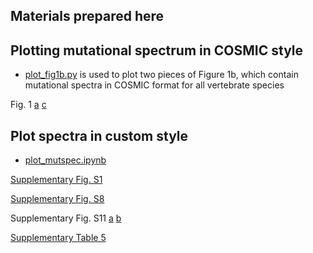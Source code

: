 ## Materials prepared here


## Plotting mutational spectrum in COSMIC style

- [plot_fig1b.py](./plot_fig1b.py) is used to plot two pieces of Figure 1b, which contain mutational spectra in COSMIC format for all vertebrate species

Fig. 1 [a](./MutSpec12VertCytb.pdf) [c](./plot_fig1b.py)

## Plot spectra in custom style

- [plot_mutspec.ipynb](./plot_mutspec.ipynb)

[Supplementary Fig. S1](./genes/)

[Supplementary Fig. S8](./classes/)

Supplementary Fig. S11 [a](./VertCytbChTh.pdf) [b](./VertCytbAhGh.pdf)

[Supplementary Table 5](./ClassesSpectraCytb.csv)

